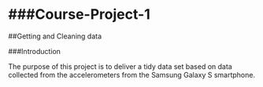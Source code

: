 ###Course-Project-1
================

##Getting and Cleaning data

###Introduction

The purpose of this project is to deliver a tidy data set based on data collected from the accelerometers from the Samsung Galaxy S smartphone.
